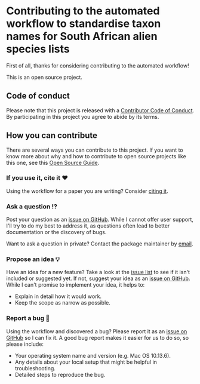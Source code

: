 # Contributing to the automated workflow to standardise taxon names for South African alien species lists

<!-- This CONTRIBUTING.md is adapted from https://gist.github.com/peterdesmet/e90a1b0dc17af6c12daf6e8b2f044e7c -->

First of all, thanks for considering contributing to the automated workflow!

This is an open source project.

[repo]: https://github.com/KatelynFaulkner/rsa-ans-workflow
[issues]: https://github.com/KatelynFaulkner/rsa-ans-workflow/issues
[new_issue]: https://github.com/KatelynFaulkner/rsa-ans-workflow/issues/new
[citation]: https://github.com/KatelynFaulkner/rsa-ans-workflow/blob/main/CITATION.cff
[email]: mailto:k.faulkner@sanbi.org.za

## Code of conduct

Please note that this project is released with a [Contributor Code of Conduct](https://github.com/KatelynFaulkner/rsa-ans-workflow/blob/main/.github/CODE_OF_CONDUCT.md.). By participating in this project you agree to abide by its terms.

## How you can contribute

There are several ways you can contribute to this project. If you want to know more about why and how to contribute to open source projects like this one, see this [Open Source Guide](https://opensource.guide/how-to-contribute/).

### If you use it, cite it ❤️

Using the workflow for a paper you are writing? Consider [citing it][citation].

### Ask a question ⁉️

Post your question as an [issue on GitHub][new_issue]. While I cannot offer user support, I'll try to do my best to address it, as questions often lead to better documentation or the discovery of bugs.

Want to ask a question in private? Contact the package maintainer by [email][email].

### Propose an idea 💡

Have an idea for a new feature? Take a look at the [issue list][issues] to see if it isn't included or suggested yet. If not, suggest your idea as an [issue on GitHub][new_issue]. While I can't promise to implement your idea, it helps to:

* Explain in detail how it would work.
* Keep the scope as narrow as possible.

### Report a bug 🐛

Using the workflow and discovered a bug? Please report it as an [issue on GitHub][new_issue] so I can fix it. A good bug report makes it easier for us to do so, so please include:

* Your operating system name and version (e.g. Mac OS 10.13.6).
* Any details about your local setup that might be helpful in troubleshooting.
* Detailed steps to reproduce the bug.
